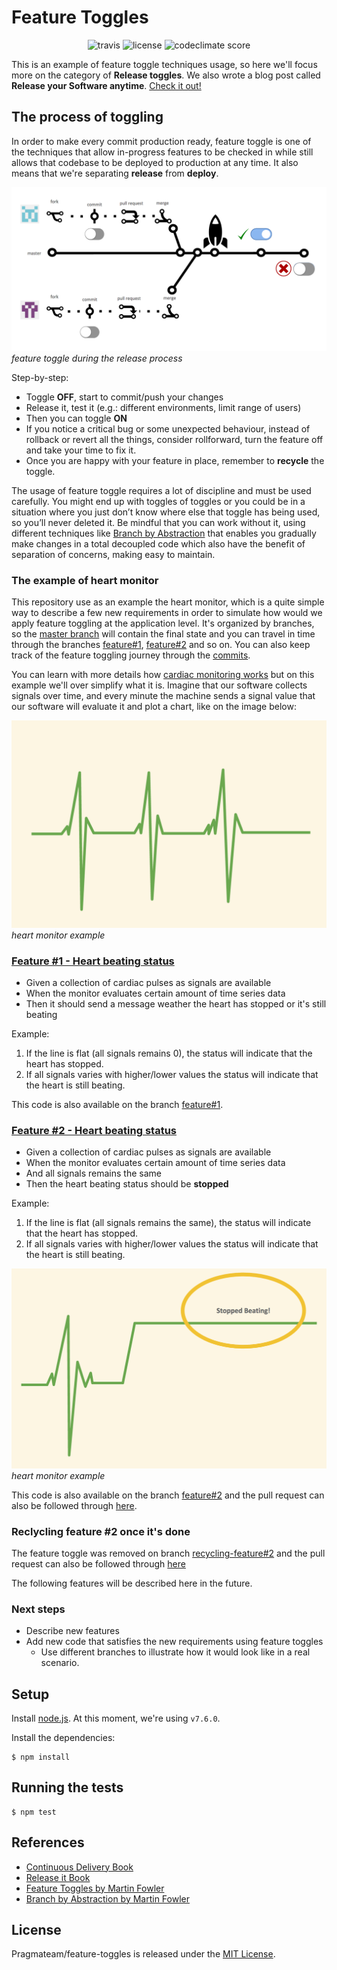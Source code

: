 Feature Toggles
===============

<p align="center">
  <img src="https://img.shields.io/travis/Pragmateam/feature-toggles.svg" alt="travis">
  <img src="https://img.shields.io/github/license/Pragmateam/feature-toggles.svg" alt="license">
  <img src="https://img.shields.io/codeclimate/github/Pragmateam/feature-toggles.svg" alt="codeclimate score">
</p>

This is an example of feature toggle techniques usage, so here we'll focus
more on the category of **Release toggles**.
We also wrote a blog post called **Release your Software anytime**. [Check it out!](https://pragma.team/blog-list/2017/4/24/release-your-software-anytime)

## The process of toggling

In order to make every commit production ready, feature toggle is one of the
techniques that allow in-progress features to be checked in while still allows
that codebase to be deployed to production at any time. It also means that we're
separating **release** from **deploy**.

![alt feature-toggle](feature-toggle.png)
_feature toggle during the release process_

Step-by-step:

* Toggle **OFF**, start to commit/push your changes
* Release it, test it (e.g.: different environments, limit range of users)
* Then you can toggle **ON**
* If you notice a critical bug or some unexpected behaviour, instead of
  rollback or revert all the things, consider rollforward, turn the feature off
  and take your time to fix it.
* Once you are happy with your feature in place, remember to **recycle** the toggle.

The usage of feature toggle requires a lot of discipline and must be used
carefully. You might end up with toggles of toggles or you could be in a
situation where you just don’t know where else that toggle has being used, so
you’ll never deleted it. Be mindful that you can work without it, using
different techniques like [Branch by
Abstraction](https://medium.com/r/?url=https%3A%2F%2Fmartinfowler.com%2Fbliki%2FBranchByAbstraction.html)
that enables you gradually make changes in a total decoupled code which also have
the benefit of separation of concerns, making easy to maintain.

### The example of heart monitor

This repository use as an example the heart monitor, which is a quite simple way
to describe a few new requirements in order to simulate how would we apply
feature toggling at the application level. It's organized by branches, so
the [master branch](https://github.com/Pragmateam/feature-toggles) will contain
the final state and you can travel in time through the branches
[feature#1](https://github.com/Pragmateam/feature-toggles/tree/feature%231),
[feature#2](https://github.com/Pragmateam/feature-toggles/tree/feature%232) and so on.
You can also keep track of the feature toggling journey through the
[commits](https://github.com/Pragmateam/feature-toggles/commits/master).

You can learn with more details how [cardiac monitoring
works](https://en.wikipedia.org/wiki/Cardiac_monitoring) but on this example
we'll over simplify what it is. Imagine that our software collects signals over
time, and every minute the machine sends a signal value that our software will
evaluate it and plot a chart, like on the image below:

![alt heartmonitor](heart-monitor.png)
_heart monitor example_

### [Feature #1 - Heart beating status](https://github.com/Pragmateam/feature-toggles/tree/feature%231)

- Given a collection of cardiac pulses as signals are available
- When the monitor evaluates certain amount of time series data
- Then it should send a message weather the heart has stopped or it's still beating

Example:

1. If the line is flat (all signals remains 0), the status will indicate that the heart has stopped.
2. If all signals varies with higher/lower values the status will indicate that the heart is still beating.

This code is also available on the branch [feature#1](https://github.com/Pragmateam/feature-toggles/tree/feature%231).

### [Feature #2 - Heart beating status](https://github.com/Pragmateam/feature-toggles/tree/feature%232)

- Given a collection of cardiac pulses as signals are available
- When the monitor evaluates certain amount of time series data
- And all signals remains the same
- Then the heart beating status should be **stopped**

Example:

1. If the line is flat (all signals remains the same), the status will indicate that the heart has stopped.
2. If all signals varies with higher/lower values the status will indicate that the heart is still beating.

![alt heartmonitor-2](heart-monitor-2.png)
_heart monitor example_

This code is also available on the branch [feature#2](https://github.com/Pragmateam/feature-toggles/tree/feature%232)
and the pull request can also be followed through [here](https://github.com/Pragmateam/feature-toggles/pull/1).

### Reclycling feature #2 once it's done

The feature toggle was removed on branch [recycling-feature#2](https://github.com/Pragmateam/feature-toggles/tree/recycling-feature%232)
and the pull request can also be followed through [here](https://github.com/Pragmateam/feature-toggles/pull/2)

The following features will be described here in the future.

### Next steps

* Describe new features
* Add new code that satisfies the new requirements using feature toggles
  * Use different branches to illustrate how it would look like in a real scenario.

## Setup

Install [node.js](https://nodejs.org/en/download/current/). At this moment,
we're using `v7.6.0`.

Install the dependencies:

```
$ npm install
```

## Running the tests

```
$ npm test
```

## References

* [Continuous Delivery Book](https://www.amazon.com/dp/0321601912?tag=contindelive-20)
* [Release it Book](https://pragprog.com/book/mnee/release-it)
* [Feature Toggles by Martin Fowler](https://martinfowler.com/articles/feature-toggles.html)
* [Branch by Abstraction by Martin Fowler](https://martinfowler.com/bliki/BranchByAbstraction.html)

## License
Pragmateam/feature-toggles is released under the [MIT
License](http://www.opensource.org/licenses/MIT).

